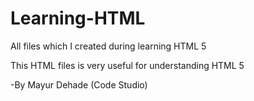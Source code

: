 # Learning-HTML
All files which I created during learning HTML 5

This HTML files is very useful for understanding HTML 5

-By Mayur Dehade (Code Studio)
